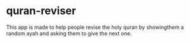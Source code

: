 # quran-reviser


This app is made to help people revise the holy quran by showingthem a 
random ayah and asking them to give the next one.

